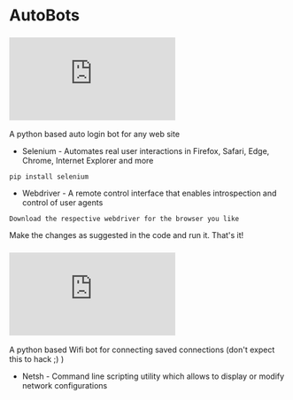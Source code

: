 # AutoBots
### ![1. Login-Bot](https://github.com/laxminagln/AutoBot/blob/master/Login-Bot.py)
A python based auto login bot for any web site
- Selenium - Automates real user interactions in Firefox, Safari, Edge, Chrome, Internet Explorer and more
```
pip install selenium
```
- Webdriver - A remote control interface that enables introspection and control of user agents
```
Download the respective webdriver for the browser you like
```
Make the changes as suggested in the code and run it. That's it!
### ![2. Wifi-Bot](https://github.com/laxminagln/AutoBots/blob/master/Wifi-Bot.py)
A python based Wifi bot for connecting saved connections (don't expect this to hack ;) )
- Netsh - Command line scripting utility which allows to display or modify network configurations
```

```
